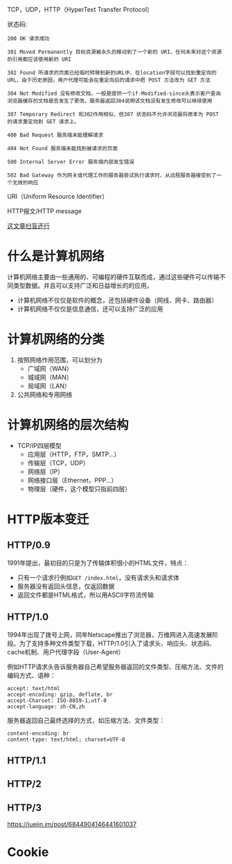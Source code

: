 TCP，UDP，HTTP（HyperText Transfer Protocol）

状态码:

```
200 OK 请求成功

301 Moved Permanently 目标资源被永久的移动到了一个新的 URI，任何未来对这个资源的引用都应该使用新的 URI

302 Found 所请求的页面已经临时转移到新的URL中，在location字段可以找到重定向的URL，由于历史原因，用户代理可能会在重定向后的请求中把 POST 方法改为 GET 方法

304 Not Modified 没有修改文档，一般是提供一个if-Modified-since头表示客户查询浏览器缓存的文档是否发生了更改，服务器返回304说明该文档没有发生修改可以继续使用

307 Temporary Redirect 和302作用相似，但307 状态码不允许浏览器将原本为 POST 的请求重定向到 GET 请求上。

400 Bad Request 服务端未能理解请求

404 Not Found 服务端未能找到被请求的页面

500 Internal Server Error 服务端内部发生错误

502 Bad Gateway 作为网关或代理工作的服务器尝试执行请求时，从远程服务器接受到了一个无效的响应
```

URI（Uniform Resource Identifier）

HTTP报文/HTTP message

[这文章扫盲还行](https://juejin.im/post/6850418112526417928)

# 什么是计算机网络

计算机网络主要由一些通用的、可编程的硬件互联而成，通过这些硬件可以传输不同类型数据。并且可以支持广泛和日益增长的的应用。

- 计算机网络不仅仅是软件的概念，还包括硬件设备（网线、网卡、路由器）
- 计算机网络不仅仅是信息通信，还可以支持广泛的应用

# 计算机网络的分类

1. 按照网络作用范围，可以划分为
   - 广域网（WAN）
   - 城域网（MAN）
   - 局域网（LAN）
2. 公共网络和专用网络

# 计算机网络的层次结构

- TCP/IP四层模型
  - 应用层（HTTP，FTP，SMTP...）
  - 传输层（TCP，UDP）
  - 网络层（IP）
  - 网络接口层（Ethernet，PPP...）
  - 物理层（硬件，这个模型只指前四层）

# HTTP版本变迁

## HTTP/0.9

1991年提出，最初目的只是为了传输体积很小的HTML文件，特点：

- 只有一个请求行例如`GET /index.html`，没有请求头和请求体
- 服务器没有返回头信息，仅返回数据
- 返回文件都是HTML格式，所以用ASCII字符流传输

## HTTP/1.0

1994年出现了拨号上网，同年Netscape推出了浏览器，万维网进入高速发展阶段。为了支持多种文件类型下载，HTTP/1.0引入了请求头、响应头、状态码、cache机制、用户代理字段（User-Agent）

例如HTTP请求头告诉服务器自己希望服务器返回的文件类型、压缩方法、文件的编码方式、语种：

```
accept: text/html
accept-encoding: gzip, deflate, br
accept-Charset: ISO-8859-1,utf-8
accept-language: zh-CN,zh
```

服务器返回自己最终选择的方式，如压缩方法、文件类型：

```
content-encoding: br
content-type: text/html; charset=UTF-8
```

## HTTP/1.1



## HTTP/2

## HTTP/3

https://juejin.im/post/6844904146441601037

# Cookie
